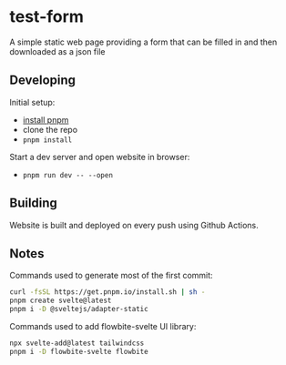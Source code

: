 # test-form

A simple static web page providing a form that can be filled in and then downloaded as a json file

## Developing

Initial setup:

- [install pnpm](https://pnpm.io/installation)
- clone the repo
- `pnpm install`

Start a dev server and open website in browser:

- `pnpm run dev -- --open`

## Building

Website is built and deployed on every push using Github Actions.

## Notes

Commands used to generate most of the first commit:

```bash
curl -fsSL https://get.pnpm.io/install.sh | sh -
pnpm create svelte@latest
pnpm i -D @sveltejs/adapter-static
```

Commands used to add flowbite-svelte UI library:

```bash
npx svelte-add@latest tailwindcss
pnpm i -D flowbite-svelte flowbite
```
